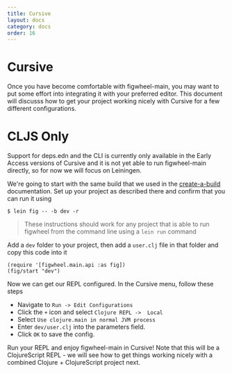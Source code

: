 ```yaml
---
title: Cursive
layout: docs
category: docs
order: 16
---
```


# Cursive

Once you have become comfortable with figwheel-main, you may want to put some effort into integrating it with your preferred editor. This document will discusss how to get your project working nicely with Cursive for a few different configurations.


# CLJS Only 

Support for deps.edn and the CLI is currently only available in the Early Access versions of Cursive and it is not yet able to run figwheel-main directly, so for now we will focus on Leiningen.
 
We're going to start with the same build that we used in the [create-a-build] documentation. Set up your project as described there and confirm that you can run it using
 
```shell
$ lein fig -- -b dev -r
```
> These instructions should work for any project that is able to run figwheel from the command line using a `lein run` command

Add a `dev` folder to your project, then add a `user.clj` file in that folder and copy this code into it 

```
(require '[figwheel.main.api :as fig])
(fig/start "dev")
```

Now we can get our REPL configured. In the Cursive menu, follow these steps

* Navigate to `Run -> Edit Configurations`
* Click the `+` icon and select `Clojure REPL ->  Local`
* Select `Use clojure.main in normal JVM process` 
* Enter `dev/user.clj` into the parameters field. 
* Click `OK` to save the config.

Run your REPL and enjoy figwheel-main in Cursive! Note that this will be a ClojureScript REPL - we will see how to get things working nicely with a combined Clojure + ClojureScript project next.

[create-a-build]: https://figwheel.org/docs/create_a_build.html
